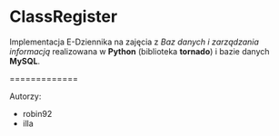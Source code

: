 ClassRegister
=============

Implementacja E-Dziennika na zajęcia z *Baz danych i zarządzania informacją* realizowana w **Python**
(biblioteka **tornado**) i bazie danych **MySQL**.

=============

Autorzy:
* robin92
* illa

